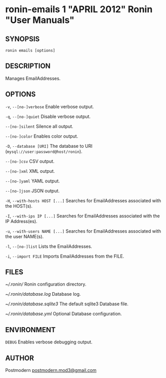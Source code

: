 # ronin-emails 1 "APRIL 2012" Ronin "User Manuals"

## SYNOPSIS

`ronin emails [options]`

## DESCRIPTION

Manages EmailAddresses.

## OPTIONS

`-v`, `--[no-]verbose`
  Enable verbose output.

`-q`, `--[no-]quiet`
  Disable verbose output.

`--[no-]silent`
  Silence all output.

`--[no-]color`
  Enables color output.

`-D`, `--database [URI]`
  The database to URI (`mysql://user:password@host/ronin`).

`--[no-]csv`
  CSV output.

`--[no-]xml`
  XML output.

`--[no-]yaml`
  YAML output.

`--[no-]json`
  JSON output.

`-H`, `--with-hosts HOST [...]`
  Searches for EmailAddresses associated with the HOST(s).

`-I`, `--with-ips IP [...]`
  Searches for EmailAddresses associated with the IP Address(es).

`-u`, `--with-users NAME [...]`
  Searches for EmailAddresses associated with the user NAME(s).

`-l`, `--[no-]list`
  Lists the EmailAddresses.

`-i`, `--import FILE`
  Imports EmailAddresses from the FILE.

## FILES

*~/.ronin/*
  Ronin configuration directory.

*~/.ronin/database.log*
  Database log.

*~/.ronin/database.sqlite3*
  The default sqlite3 Database file.

*~/.ronin/database.yml*
  Optional Database configuration.

## ENVIRONMENT

`DEBUG`
  Enables verbose debugging output.

## AUTHOR

Postmodern <postmodern.mod3@gmail.com>

